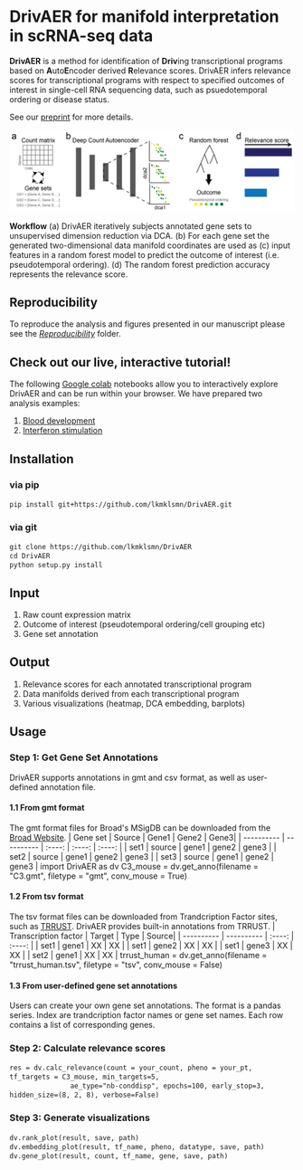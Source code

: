 # DrivAER for manifold interpretation in scRNA-seq data
**DrivAER** is a method for identification of **Driv**ing transcriptional programs based on **A**uto**E**ncoder derived **R**elevance scores. 
DrivAER infers relevance scores for transcriptional programs with respect to specified outcomes of interest in single-cell RNA sequencing data, such as psuedotemporal ordering or disease status.

See our [preprint](https://www.biorxiv.org/content/10.1101/864165v1) for more details.

<p align="center"> 
<img src="Figure1.PNG">
</p>

**Workflow** (a) DrivAER iteratively subjects annotated gene sets to unsupervised dimension reduction via DCA. (b) For each gene set the generated two-dimensional data manifold coordinates are used as (c) input features in a random forest model to predict the outcome of interest (i.e. pseudotemporal ordering). (d) The random forest prediction accuracy represents the relevance score. 

## Reproducibility
To reproduce the analysis and figures presented in our manuscript please see the [*Reproducibility*](https://github.com/lkmklsmn/DrivAER/tree/master/Reproducibiliy) folder.

## Check out our live, interactive tutorial!
The following [Google colab](https://colab.research.google.com/) notebooks allow you to interactively explore DrivAER and can be run within your browser. We have prepared two analysis examples:
1. [Blood development](https://colab.research.google.com/drive/1zrQ7l3Orz7h-eGEX7MHRIBTTXzL_vu9O#scrollTo=VzAzfdHZrOWz)
2. [Interferon stimulation](https://colab.research.google.com/drive/13DA_dYlRjlKma1d9VB65JrfPhBvkEGDC#scrollTo=roa2rIBT1s_R)

## Installation
### via pip
	pip install git+https://github.com/lkmklsmn/DrivAER.git
### via git
	git clone https://github.com/lkmklsmn/DrivAER
	cd DrivAER
	python setup.py install

## Input
1. Raw count expression matrix
2. Outcome of interest (pseudotemporal ordering/cell grouping etc)
3. Gene set annotation

## Output
1. Relevance scores for each annotated transcriptional program
2. Data manifolds derived from each transcriptional program
3. Various visualizations (heatmap, DCA embedding, barplots)

## Usage

### Step 1: Get Gene Set Annotations
DrivAER supports annotations in gmt and csv format, as well as user-defined annotation file.
#### 1.1 From gmt format
The gmt format files for Broad's MSigDB can be downloaded from the [Broad Website](https://www.gsea-msigdb.org/gsea/downloads.jsp).
| Gene set | Source | Gene1 | Gene2 | Gene3|
| ---------- | ---------- |  :----:  |  :----:  |  :----:  | 
| set1 | source | gene1 | gene2 | gene3 |
| set2 | source | gene1 | gene2 | gene3 |
| set3 | source | gene1 | gene2 | gene3 |
	import DrivAER as dv
	C3_mouse = dv.get_anno(filename = "C3.gmt", filetype = "gmt", conv_mouse = True)
#### 1.2 From tsv format
The tsv format files can be downloaded from Trandcription Factor sites, such as [TRRUST](https://www.grnpedia.org/trrust/downloadnetwork.php). DrivAER provides built-in annotations from TRRUST.
| Transcription factor | Target | Type | Source|
| ---------- | ---------- |  :----:  |  :----:  | 
| set1 | gene1 | XX | XX |
| set1 | gene2 | XX | XX |
| set1 | gene3 | XX | XX |
| set2 | gene1 | XX | XX |
	trrust_human = dv.get_anno(filename = "trrust_human.tsv", filetype = "tsv", conv_mouse = False)
#### 1.3 From user-defined gene set annotations
Users can create your own gene set annotations. The format is a pandas series. Index are trandcription factor names or gene set names. Each row contains a list of corresponding genes.

### Step 2: Calculate relevance scores
	res = dv.calc_relevance(count = your_count, pheno = your_pt, tf_targets = C3_mouse, min_targets=5,
                   ae_type="nb-conddisp", epochs=100, early_stop=3, hidden_size=(8, 2, 8), verbose=False)
		   
### Step 3: Generate visualizations
	dv.rank_plot(result, save, path)
	dv.embedding_plot(result, tf_name, pheno, datatype, save, path)
	dv.gene_plot(result, count, tf_name, gene, save, path)

